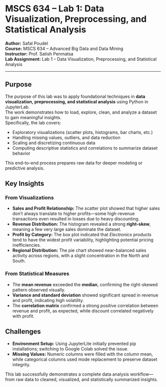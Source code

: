 # MSCS 634 – Lab 1: Data Visualization, Preprocessing, and Statistical Analysis

**Author:** Safal Poudel  
**Course:** MSCS 634 – Advanced Big Data and Data Mining  
**Instructor:** Prof. Satish Penmatsa  
**Lab Assignment:** Lab 1 – Data Visualization, Preprocessing, and Statistical Analysis  

---

## Purpose

The purpose of this lab was to apply foundational techniques in **data visualization, preprocessing, and statistical analysis** using Python in JupyterLab.  
The work demonstrates how to load, explore, clean, and analyze a dataset to gain meaningful insights.  
Specifically, the lab covers:

- Exploratory visualizations (scatter plots, histograms, bar charts, etc.)
- Handling missing values, outliers, and data reduction
- Scaling and discretizing continuous data
- Computing descriptive statistics and correlations to summarize dataset behavior

This end-to-end process prepares raw data for deeper modeling or predictive analysis.


## Key Insights

### From Visualizations
- **Sales and Profit Relationship:** The scatter plot showed that higher sales don’t always translate to higher profits—some high-revenue transactions even resulted in losses due to heavy discounting.  
- **Revenue Distribution:** The histogram revealed a strong **right-skew**, meaning a few very large sales dominate the dataset.  
- **Profit by Category:** The box plot indicated that *Electronics* products tend to have the widest profit variability, highlighting potential pricing inefficiencies.  
- **Regional Distribution:** The pie chart showed near-balanced sales activity across regions, with a slight concentration in the North and South.

### From Statistical Measures
- The **mean revenue** exceeded the **median**, confirming the right-skewed pattern observed visually.  
- **Variance and standard deviation** showed significant spread in revenue and profit, indicating high volatility.  
- The **correlation matrix** confirmed a strong positive correlation between revenue and profit, as expected, while discount correlated negatively with profit.


## Challenges

- **Environment Setup:** Using JupyterLite initially prevented pip installations; switching to Google Colab solved the issue.    
- **Missing Values:** Numeric columns were filled with the column mean, while categorical columns used mode replacement to preserve dataset integrity.   

This lab successfully demonstrates a complete data analysis workflow—from raw data to cleaned, visualized, and statistically summarized insights.  

